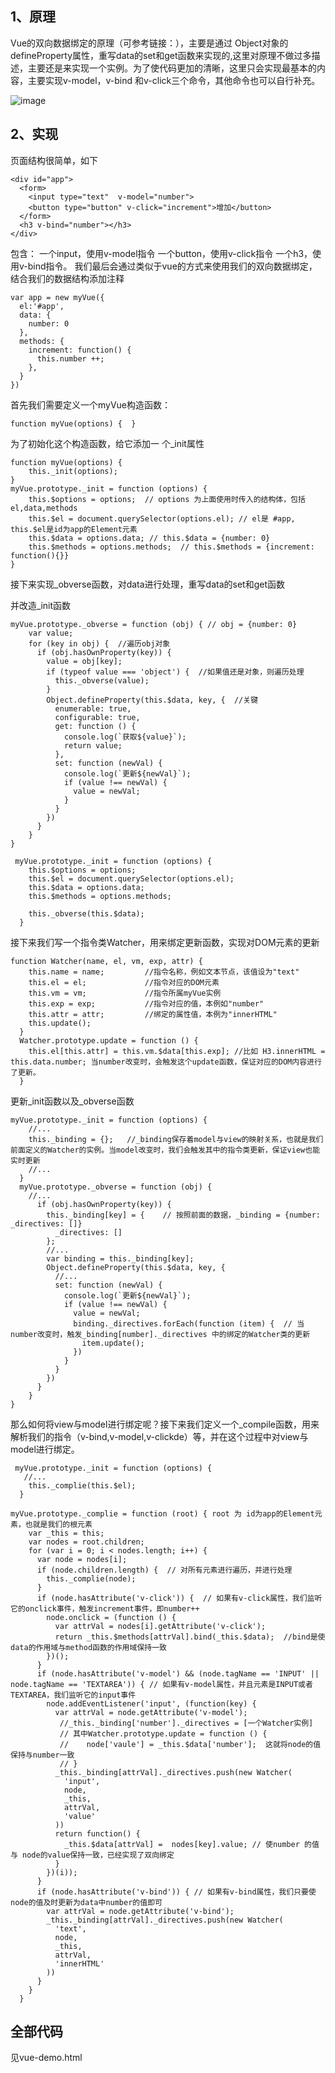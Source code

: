 
## 1、原理
Vue的双向数据绑定的原理（可参考链接：），主要是通过 Object对象的defineProperty属性，重写data的set和get函数来实现的,这里对原理不做过多描述，主要还是来实现一个实例。为了使代码更加的清晰，这里只会实现最基本的内容，主要实现v-model，v-bind 和v-click三个命令，其他命令也可以自行补充。

![image](https://github.com/elainema/ELAINE/blob/master/blogs/images/data.png)

## 2、实现
页面结构很简单，如下
  
    <div id="app">    
      <form>      
        <input type="text"  v-model="number">      
        <button type="button" v-click="increment">增加</button>    
      </form>    
      <h3 v-bind="number"></h3>  
    </div>

包含：
 一个input，使用v-model指令
 一个button，使用v-click指令
 一个h3，使用v-bind指令。
我们最后会通过类似于vue的方式来使用我们的双向数据绑定，结合我们的数据结构添加注释

    var app = new myVue({
      el:'#app',
      data: {
        number: 0
      },
      methods: {
        increment: function() {
          this.number ++;
        },
      }
    })
首先我们需要定义一个myVue构造函数：

    function myVue(options) {  }
为了初始化这个构造函数，给它添加一 个_init属性

    function myVue(options) {  
        this._init(options);
    }
    myVue.prototype._init = function (options) {    
        this.$options = options;  // options 为上面使用时传入的结构体，包括el,data,methods    
        this.$el = document.querySelector(options.el); // el是 #app, this.$el是id为app的Element元素    
        this.$data = options.data; // this.$data = {number: 0}    
        this.$methods = options.methods;  // this.$methods = {increment: function(){}}  
    }
接下来实现_obverse函数，对data进行处理，重写data的set和get函数

并改造_init函数

    myVue.prototype._obverse = function (obj) { // obj = {number: 0}
        var value;
        for (key in obj) {  //遍历obj对象
          if (obj.hasOwnProperty(key)) {
            value = obj[key]; 
            if (typeof value === 'object') {  //如果值还是对象，则遍历处理
              this._obverse(value);
            }
            Object.defineProperty(this.$data, key, {  //关键
              enumerable: true,
              configurable: true,
              get: function () {
                console.log(`获取${value}`);
                return value;
              },
              set: function (newVal) {
                console.log(`更新${newVal}`);
                if (value !== newVal) {
                  value = newVal;
                }
              }
            })
          }
        }
    }
 
     myVue.prototype._init = function (options) {
        this.$options = options;
        this.$el = document.querySelector(options.el);
        this.$data = options.data;
        this.$methods = options.methods;
       
        this._obverse(this.$data);
      }    
接下来我们写一个指令类Watcher，用来绑定更新函数，实现对DOM元素的更新

    function Watcher(name, el, vm, exp, attr) {
        this.name = name;         //指令名称，例如文本节点，该值设为"text"
        this.el = el;             //指令对应的DOM元素
        this.vm = vm;             //指令所属myVue实例
        this.exp = exp;           //指令对应的值，本例如"number"
        this.attr = attr;         //绑定的属性值，本例为"innerHTML"
        this.update();
      }
      Watcher.prototype.update = function () {
        this.el[this.attr] = this.vm.$data[this.exp]; //比如 H3.innerHTML = this.data.number; 当number改变时，会触发这个update函数，保证对应的DOM内容进行了更新。
      }

更新_init函数以及_obverse函数

    myVue.prototype._init = function (options) {
        //...
        this._binding = {};   //_binding保存着model与view的映射关系，也就是我们前面定义的Watcher的实例。当model改变时，我们会触发其中的指令类更新，保证view也能实时更新
        //...
      }
      myVue.prototype._obverse = function (obj) {
        //...
          if (obj.hasOwnProperty(key)) {
            this._binding[key] = {    // 按照前面的数据，_binding = {number: _directives: []}                                                                                                                                                  
              _directives: []
            };
            //...
            var binding = this._binding[key];
            Object.defineProperty(this.$data, key, {
              //...
              set: function (newVal) {
                console.log(`更新${newVal}`);
                if (value !== newVal) {
                  value = newVal;
                  binding._directives.forEach(function (item) {  // 当number改变时，触发_binding[number]._directives 中的绑定的Watcher类的更新
                    item.update();
                  })
                }
              }
            })
          }
        }
    }

那么如何将view与model进行绑定呢？接下来我们定义一个_compile函数，用来解析我们的指令（v-bind,v-model,v-clickde）等，并在这个过程中对view与model进行绑定。

     myVue.prototype._init = function (options) {
       //...
        this._complie(this.$el);
      }
     
    myVue.prototype._complie = function (root) { root 为 id为app的Element元素，也就是我们的根元素
        var _this = this;
        var nodes = root.children;
        for (var i = 0; i < nodes.length; i++) {
          var node = nodes[i];
          if (node.children.length) {  // 对所有元素进行遍历，并进行处理
            this._complie(node);
          }
          if (node.hasAttribute('v-click')) {  // 如果有v-click属性，我们监听它的onclick事件，触发increment事件，即number++
            node.onclick = (function () {
              var attrVal = nodes[i].getAttribute('v-click');
              return _this.$methods[attrVal].bind(_this.$data);  //bind是使data的作用域与method函数的作用域保持一致
            })();
          }
          if (node.hasAttribute('v-model') && (node.tagName == 'INPUT' || node.tagName == 'TEXTAREA')) { // 如果有v-model属性，并且元素是INPUT或者TEXTAREA，我们监听它的input事件
            node.addEventListener('input', (function(key) {  
              var attrVal = node.getAttribute('v-model');
               //_this._binding['number']._directives = [一个Watcher实例]
               // 其中Watcher.prototype.update = function () {
               //    node['vaule'] = _this.$data['number'];  这就将node的值保持与number一致
               // }
              _this._binding[attrVal]._directives.push(new Watcher(  
                'input',
                node,
                _this,
                attrVal,
                'value'
              ))
              return function() {
                _this.$data[attrVal] =  nodes[key].value; // 使number 的值与 node的value保持一致，已经实现了双向绑定
              }
            })(i));
          } 
          if (node.hasAttribute('v-bind')) { // 如果有v-bind属性，我们只要使node的值及时更新为data中number的值即可
            var attrVal = node.getAttribute('v-bind');
            _this._binding[attrVal]._directives.push(new Watcher(
              'text',
              node,
              _this,
              attrVal,
              'innerHTML'
            ))
          }
        }
      }

## 全部代码
见vue-demo.html        
